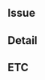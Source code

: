 ## Issue

<!-- - close #1  -->

## Detail

## ETC

<!-- https://doc.com  -->
<!-- screenshot.png  -->
